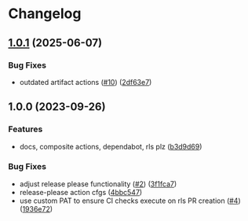 # Changelog

## [1.0.1](https://github.com/kevholmes/hugo-azure-actions/compare/v1.0.0...v1.0.1) (2025-06-07)


### Bug Fixes

* outdated artifact actions ([#10](https://github.com/kevholmes/hugo-azure-actions/issues/10)) ([2df63e7](https://github.com/kevholmes/hugo-azure-actions/commit/2df63e78dd28d0e536aa9e772b93a13dde6130ee))

## 1.0.0 (2023-09-26)


### Features

* docs, composite actions, dependabot, rls plz ([b3d9d69](https://github.com/kevholmes/hugo-azure-actions/commit/b3d9d69b5c918dc7996b13b2f471a3ce9ee8a429))


### Bug Fixes

* adjust release please functionality ([#2](https://github.com/kevholmes/hugo-azure-actions/issues/2)) ([3f1fca7](https://github.com/kevholmes/hugo-azure-actions/commit/3f1fca7dad767e09c69d5416bd15c07352b20897))
* release-please action cfgs ([4bbc547](https://github.com/kevholmes/hugo-azure-actions/commit/4bbc5470d07345e328e0c08a2c6e8fe0e8810e82))
* use custom PAT to ensure CI checks execute on rls PR creation ([#4](https://github.com/kevholmes/hugo-azure-actions/issues/4)) ([1936e72](https://github.com/kevholmes/hugo-azure-actions/commit/1936e72b68d760fbf23e532830933b96b76ea0ff))
